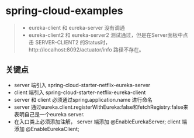 # spring-cloud-examples

> - eureka-client 和 eureka-server 没有调通
> - eureka-client2 和 eureka-server2 测试通过，但是在Server面板中点击 SERVER-CLIENT2 的Status时， http://localhost:8092/actuator/info 路径不存在。

## 关键点

- server 端引入 spring-cloud-starter-netflix-eureka-server
- client 端引入 spring-cloud-starter-netflix-eureka-client
- server 和 client 必须通过spring.application.name 进行命名
- server 通过eureka.client.registerWithEureka:false和fetchRegistry:false来表明自己是一个eureka server.
- 在入口类上必须添加注解， server 端添加 @EnableEurekaServer; client 端添加 @EnableEurekaClient;